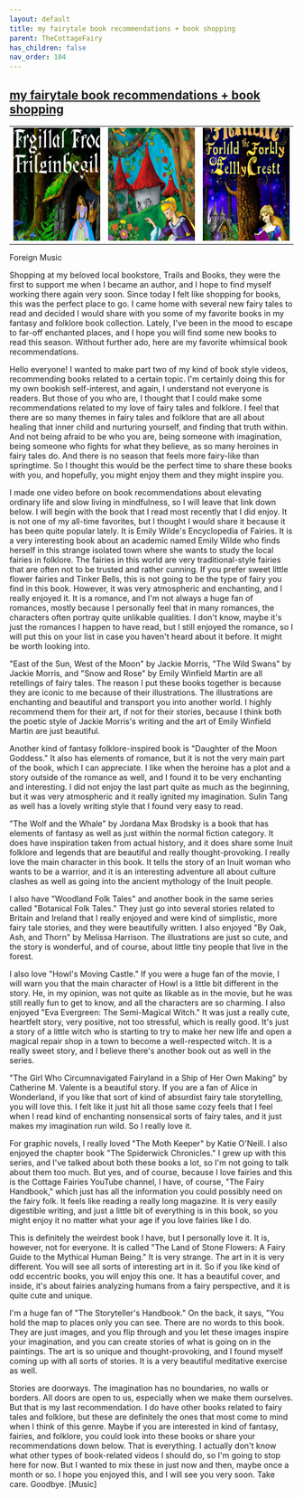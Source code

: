 ```yaml
---
layout: default
title: my fairytale book recommendations + book shopping
parent: TheCottageFairy
has_children: false
nav_order: 104
---
```


## [my fairytale book recommendations + book shopping](https://www.youtube.com/watch?v=NflL7_QFGYw)

<div>
<table align="center">
	<tr>
		<td align="center">
			<img src="../../posters/my_fairytale_book_recommendations_+_book_shopping-[NflL7_QFGYw]/generated_00.png" height="200" width="200"/>
		</td>
		<td align="center">
			<img src="../../posters/my_fairytale_book_recommendations_+_book_shopping-[NflL7_QFGYw]/generated_01.png" height="200" width="200"/>
		</td>
		<td align="center">
			<img src="../../posters/my_fairytale_book_recommendations_+_book_shopping-[NflL7_QFGYw]/generated_02.png" height="200" width="200"/>
		</td>
	</tr>
</table>
</div>

Foreign Music

Shopping at my beloved local bookstore, Trails and Books, they were the first to support me when I became an author, and I hope to find myself working there again very soon. Since today I felt like shopping for books, this was the perfect place to go. I came home with several new fairy tales to read and decided I would share with you some of my favorite books in my fantasy and folklore book collection. Lately, I've been in the mood to escape to far-off enchanted places, and I hope you will find some new books to read this season. Without further ado, here are my favorite whimsical book recommendations.

Hello everyone! I wanted to make part two of my kind of book style videos, recommending books related to a certain topic. I'm certainly doing this for my own bookish self-interest, and again, I understand not everyone is readers. But those of you who are, I thought that I could make some recommendations related to my love of fairy tales and folklore. I feel that there are so many themes in fairy tales and folklore that are all about healing that inner child and nurturing yourself, and finding that truth within. And not being afraid to be who you are, being someone with imagination, being someone who fights for what they believe, as so many heroines in fairy tales do. And there is no season that feels more fairy-like than springtime. So I thought this would be the perfect time to share these books with you, and hopefully, you might enjoy them and they might inspire you.

I made one video before on book recommendations about elevating ordinary life and slow living in mindfulness, so I will leave that link down below. I will begin with the book that I read most recently that I did enjoy. It is not one of my all-time favorites, but I thought I would share it because it has been quite popular lately. It is Emily Wilde's Encyclopedia of Fairies. It is a very interesting book about an academic named Emily Wilde who finds herself in this strange isolated town where she wants to study the local fairies in folklore. The fairies in this world are very traditional-style fairies that are often not to be trusted and rather cunning. If you prefer sweet little flower fairies and Tinker Bells, this is not going to be the type of fairy you find in this book. However, it was very atmospheric and enchanting, and I really enjoyed it. It is a romance, and I'm not always a huge fan of romances, mostly because I personally feel that in many romances, the characters often portray quite unlikable qualities. I don't know, maybe it's just the romances I happen to have read, but I still enjoyed the romance, so I will put this on your list in case you haven't heard about it before. It might be worth looking into.

"East of the Sun, West of the Moon" by Jackie Morris, "The Wild Swans" by Jackie Morris, and "Snow and Rose" by Emily Winfield Martin are all retellings of fairy tales. The reason I put these books together is because they are iconic to me because of their illustrations. The illustrations are enchanting and beautiful and transport you into another world. I highly recommend them for their art, if not for their stories, because I think both the poetic style of Jackie Morris's writing and the art of Emily Winfield Martin are just beautiful.

Another kind of fantasy folklore-inspired book is "Daughter of the Moon Goddess." It also has elements of romance, but it is not the very main part of the book, which I can appreciate. I like when the heroine has a plot and a story outside of the romance as well, and I found it to be very enchanting and interesting. I did not enjoy the last part quite as much as the beginning, but it was very atmospheric and it really ignited my imagination. Sulin Tang as well has a lovely writing style that I found very easy to read.

"The Wolf and the Whale" by Jordana Max Brodsky is a book that has elements of fantasy as well as just within the normal fiction category. It does have inspiration taken from actual history, and it does share some Inuit folklore and legends that are beautiful and really thought-provoking. I really love the main character in this book. It tells the story of an Inuit woman who wants to be a warrior, and it is an interesting adventure all about culture clashes as well as going into the ancient mythology of the Inuit people.

I also have "Woodland Folk Tales" and another book in the same series called "Botanical Folk Tales." They just go into several stories related to Britain and Ireland that I really enjoyed and were kind of simplistic, more fairy tale stories, and they were beautifully written. I also enjoyed "By Oak, Ash, and Thorn" by Melissa Harrison. The illustrations are just so cute, and the story is wonderful, and of course, about little tiny people that live in the forest.

I also love "Howl's Moving Castle." If you were a huge fan of the movie, I will warn you that the main character of Howl is a little bit different in the story. He, in my opinion, was not quite as likable as in the movie, but he was still really fun to get to know, and all the characters are so charming. I also enjoyed "Eva Evergreen: The Semi-Magical Witch." It was just a really cute, heartfelt story, very positive, not too stressful, which is really good. It's just a story of a little witch who is starting to try to make her new life and open a magical repair shop in a town to become a well-respected witch. It is a really sweet story, and I believe there's another book out as well in the series.

"The Girl Who Circumnavigated Fairyland in a Ship of Her Own Making" by Catherine M. Valente is a beautiful story. If you are a fan of Alice in Wonderland, if you like that sort of kind of absurdist fairy tale storytelling, you will love this. I felt like it just hit all those same cozy feels that I feel when I read kind of enchanting nonsensical sorts of fairy tales, and it just makes my imagination run wild. So I really love it.

For graphic novels, I really loved "The Moth Keeper" by Katie O'Neill. I also enjoyed the chapter book "The Spiderwick Chronicles." I grew up with this series, and I've talked about both these books a lot, so I'm not going to talk about them too much. But yes, and of course, because I love fairies and this is the Cottage Fairies YouTube channel, I have, of course, "The Fairy Handbook," which just has all the information you could possibly need on the fairy folk. It feels like reading a really long magazine. It is very easily digestible writing, and just a little bit of everything is in this book, so you might enjoy it no matter what your age if you love fairies like I do.

This is definitely the weirdest book I have, but I personally love it. It is, however, not for everyone. It is called "The Land of Stone Flowers: A Fairy Guide to the Mythical Human Being." It is very strange. The art in it is very different. You will see all sorts of interesting art in it. So if you like kind of odd eccentric books, you will enjoy this one. It has a beautiful cover, and inside, it's about fairies analyzing humans from a fairy perspective, and it is quite cute and unique.

I'm a huge fan of "The Storyteller's Handbook." On the back, it says, "You hold the map to places only you can see. There are no words to this book. They are just images, and you flip through and you let these images inspire your imagination, and you can create stories of what is going on in the paintings. The art is so unique and thought-provoking, and I found myself coming up with all sorts of stories. It is a very beautiful meditative exercise as well.

Stories are doorways. The imagination has no boundaries, no walls or borders. All doors are open to us, especially when we make them ourselves. But that is my last recommendation. I do have other books related to fairy tales and folklore, but these are definitely the ones that most come to mind when I think of this genre. Maybe if you are interested in kind of fantasy, fairies, and folklore, you could look into these books or share your recommendations down below. That is everything. I actually don't know what other types of book-related videos I should do, so I'm going to stop here for now. But I wanted to mix these in just now and then, maybe once a month or so. I hope you enjoyed this, and I will see you very soon. Take care. Goodbye. [Music]